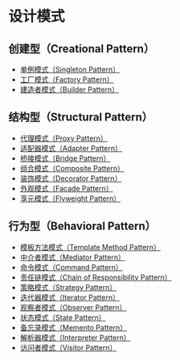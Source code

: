 # 设计模式

## 创建型（Creational Pattern）

- [单例模式（Singleton Pattern）](CreationalPattern/SingletonPattern.js)
- [工厂模式（Factory Pattern）](CreationalPattern/FactoryPattern.js)
- [建造者模式（Builder Pattern）](CreationalPattern/BuilderPattern.js)

## 结构型（Structural Pattern）

- [代理模式（Proxy Pattern）](StructuralPattern/ProxyPattern.js)
- [适配器模式（Adapter Pattern）](StructuralPattern/AdapterPattern.js)
- [桥接模式（Bridge Pattern）](StructuralPattern/BridgePattern.js)
- [组合模式（Composite Pattern）]()
- [装饰模式（Decorator Pattern）]()
- [外观模式（Facade Pattern）]()
- [享元模式（Flyweight Pattern）]()

## 行为型（Behavioral Pattern）

- [模板方法模式（Template Method Pattern）]()
- [中介者模式（Mediator Pattern）]()
- [命令模式（Command Pattern）]()
- [责任链模式（Chain of Responsibility Pattern）]()
- [策略模式（Strategy Pattern）]()
- [迭代器模式（Iterator Pattern）]()
- [观察者模式（Observer Pattern）]()
- [状态模式（State Pattern）]()
- [备忘录模式（Memento Pattern）]()
- [解析器模式（Interpreter Pattern）]()
- [访问者模式（Visitor Pattern）]()
